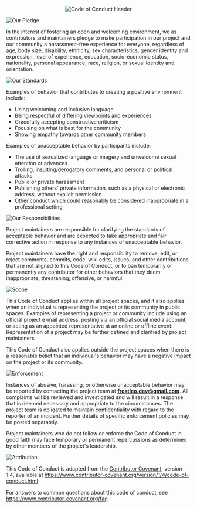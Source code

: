 <!--
Copyright © 2025 Leviftas authors. All rights reserved.

Licensed under the GNU General Public License v3.0 (the "License");
you may not use this file except in compliance with the License.
You may obtain a copy of the License at

https://www.gnu.org/licenses/gpl-3.0.html

Unless required by applicable law or agreed to in writing, software
distributed under the License is distributed on an "AS IS" BASIS,
WITHOUT WARRANTIES OR CONDITIONS OF ANY KIND, either express or implied.
See the License for the specific language governing permissions and
limitations under the License.

CODE_OF_CONDUCT.md

Leviftas project Code of Conduct.

- Author   : FrostLeo <frostleo.dev@gmail.com>
- Created  : 2025/10/15
- Modified : 2025/10/15
-->

<div align="center">

![Code of Conduct Header](https://frost-leo.github.io/Leviftas/assets/images/github/code-of-conduct/header.svg)

</div>

![Our Pledge](https://frost-leo.github.io/Leviftas/assets/images/github/code-of-conduct/our-pledge.svg)

In the interest of fostering an open and welcoming environment, we as contributors and maintainers pledge to make participation in our project and our community a harassment-free experience for everyone, regardless of age, body size, disability, ethnicity, sex characteristics, gender identity and expression, level of experience, education, socio-economic status, nationality, personal appearance, race, religion, or sexual identity and orientation.

![Our Standards](https://frost-leo.github.io/Leviftas/assets/images/github/code-of-conduct/our-standards.svg)

Examples of behavior that contributes to creating a positive environment include:

- Using welcoming and inclusive language
- Being respectful of differing viewpoints and experiences
- Gracefully accepting constructive criticism
- Focusing on what is best for the community
- Showing empathy towards other community members

Examples of unacceptable behavior by participants include:

- The use of sexualized language or imagery and unwelcome sexual attention or advances
- Trolling, insulting/derogatory comments, and personal or political attacks
- Public or private harassment
- Publishing others' private information, such as a physical or electronic address, without explicit permission
- Other conduct which could reasonably be considered inappropriate in a professional setting

![Our Responsibilities](https://frost-leo.github.io/Leviftas/assets/images/github/code-of-conduct/our-responsibilities.svg)

Project maintainers are responsible for clarifying the standards of acceptable behavior and are expected to take appropriate and fair corrective action in response to any instances of unacceptable behavior.

Project maintainers have the right and responsibility to remove, edit, or reject comments, commits, code, wiki edits, issues, and other contributions that are not aligned to this Code of Conduct, or to ban temporarily or permanently any contributor for other behaviors that they deem inappropriate, threatening, offensive, or harmful.

![Scope](https://frost-leo.github.io/Leviftas/assets/images/github/code-of-conduct/scope.svg)

This Code of Conduct applies within all project spaces, and it also applies when an individual is representing the project or its community in public spaces. Examples of representing a project or community include using an official project e-mail address, posting via an official social media account, or acting as an appointed representative at an online or offline event. Representation of a project may be further defined and clarified by project maintainers.

This Code of Conduct also applies outside the project spaces when there is a reasonable belief that an individual's behavior may have a negative impact on the project or its community.

![Enforcement](https://frost-leo.github.io/Leviftas/assets/images/github/code-of-conduct/enforcement.svg)

Instances of abusive, harassing, or otherwise unacceptable behavior may be reported by contacting the project team at **frostleo.dev@gmail.com**. All complaints will be reviewed and investigated and will result in a response that is deemed necessary and appropriate to the circumstances. The project team is obligated to maintain confidentiality with regard to the reporter of an incident. Further details of specific enforcement policies may be posted separately.

Project maintainers who do not follow or enforce the Code of Conduct in good faith may face temporary or permanent repercussions as determined by other members of the project's leadership.

![Attribution](https://frost-leo.github.io/Leviftas/assets/images/github/code-of-conduct/attribution.svg)

This Code of Conduct is adapted from the [Contributor Covenant](https://www.contributor-covenant.org/), version 1.4, available at https://www.contributor-covenant.org/version/1/4/code-of-conduct.html

For answers to common questions about this code of conduct, see https://www.contributor-covenant.org/faq